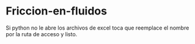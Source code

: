 # Friccion-en-fluidos
Si python no le abre los archivos de excel toca que reemplace el nombre por la ruta de acceso y listo.
